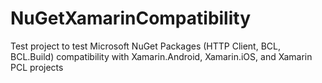 NuGetXamarinCompatibility
=========================

Test project to test Microsoft NuGet Packages (HTTP Client, BCL, BCL.Build) compatibility with Xamarin.Android, Xamarin.iOS, and Xamarin PCL projects

